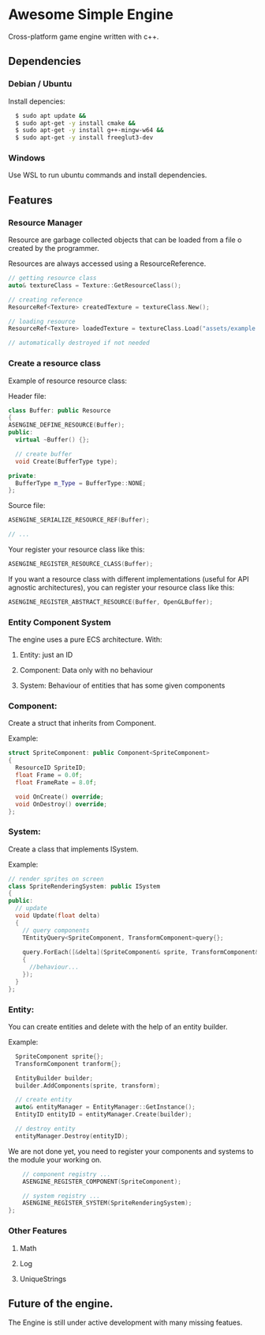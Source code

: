 # Awesome Simple Engine

Cross-platform game engine written with c++. 

## Dependencies
  
  ### Debian / Ubuntu

  Install depencies:

  ```sh
    $ sudo apt update &&
    $ sudo apt-get -y install cmake &&
    $ sudo apt-get -y install g++-mingw-w64 && 
    $ sudo apt-get -y install freeglut3-dev
  ```

  ### Windows

  Use WSL to run ubuntu commands and install dependencies.

## Features

### Resource Manager

Resource are garbage collected objects that can be loaded from a file o created by the programmer.

Resources are always accessed using a ResourceReference.

```cpp
// getting resource class
auto& textureClass = Texture::GetResourceClass();

// creating reference
ResourceRef<Texture> createdTexture = textureClass.New();

// loading resource
ResourceRef<Texture> loadedTexture = textureClass.Load("assets/example.texture.json");

// automatically destroyed if not needed 
```

### Create a resource class

Example of resource resource class:

Header file:
```cpp
class Buffer: public Resource
{
ASENGINE_DEFINE_RESOURCE(Buffer);
public:
  virtual ~Buffer() {};

  // create buffer
  void Create(BufferType type);

private:
  BufferType m_Type = BufferType::NONE;
};
```

Source file:
```cpp
ASENGINE_SERIALIZE_RESOURCE_REF(Buffer);

// ...
```

Your register your resource class like this:
```cpp
ASENGINE_REGISTER_RESOURCE_CLASS(Buffer);
```

If you want a resource class with different implementations (useful for API agnostic architectures), you can register your resource class like this:
```cpp
ASENGINE_REGISTER_ABSTRACT_RESOURCE(Buffer, OpenGLBuffer); 
```

### Entity Component System

The engine uses a pure ECS architecture. With:

1. Entity: just an ID

2. Component: Data only with no behaviour

3. System: Behaviour of entities that has some given components

### Component:

Create a struct that inherits from Component.

Example:

````cpp
struct SpriteComponent: public Component<SpriteComponent> 
{
  ResourceID SpriteID;
  float Frame = 0.0f;
  float FrameRate = 8.0f;

  void OnCreate() override;
  void OnDestroy() override;
};
````

### System:

Create a class that implements ISystem.

Example:
````cpp
// render sprites on screen
class SpriteRenderingSystem: public ISystem
{
public:
  // update
  void Update(float delta)
  {
    // query components
    TEntityQuery<SpriteComponent, TransformComponent>query{};
    
    query.ForEach([&delta](SpriteComponent& sprite, TransformComponent& transform)
    {
      //behaviour...
    });
  }
};
````

### Entity:

You can create entities and delete with the help of an entity builder.

Example:
````cpp
  SpriteComponent sprite{};
  TransformComponent tranform{};

  EntityBuilder builder;
  builder.AddComponents(sprite, transform);

  // create entity
  auto& entityManager = EntityManager::GetInstance();
  EntityID entityID = entityManager.Create(builder);

  // destroy entity
  entityManager.Destroy(entityID);
````

We are not done yet, you need to register your components and systems to the module your working on.

````cpp
    // component registry ...
    ASENGINE_REGISTER_COMPONENT(SpriteComponent);

    // system registry ...
    ASENGINE_REGISTER_SYSTEM(SpriteRenderingSystem);
};
````


### Other Features

1. Math

2. Log

3. UniqueStrings


## Future of the engine.

The Engine is still under active development with many missing featues.